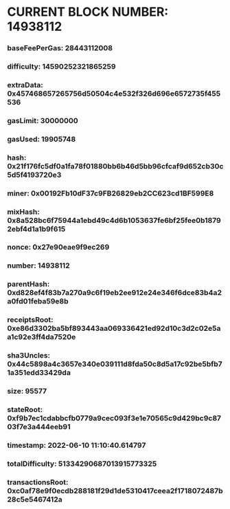 # CURRENT BLOCK NUMBER: 14938112

### baseFeePerGas: 28443112008
### difficulty: 14590252321865259
### extraData: 0x457468657265756d50504c4e532f326d696e6572735f455536
### gasLimit: 30000000
### gasUsed: 19905748
### hash: 0x21f176fc5df0a1fa78f01880bb6b46d5bb96cfcaf9d652cb30c5d5f4193720e3
### miner: 0x00192Fb10dF37c9FB26829eb2CC623cd1BF599E8
### mixHash: 0x8a528bc6f75944a1ebd49c4d6b1053637fe6bf25fee0b18792ebf4d1a1b9f615
### nonce: 0x27e90eae9f9ec269
### number: 14938112
### parentHash: 0xd828ef4f83b7a270a9c6f19eb2ee912e24e346f6dce83b4a2a0fd01feba59e8b
### receiptsRoot: 0xe86d3302ba5bf893443aa069336421ed92d10c3d2c02e5aa1c92e3ff4da7520e
### sha3Uncles: 0x44c5898a4c3657e340e039111d8fda50c8d5a17c92be5bfb71a351edd33429da
### size: 95577
### stateRoot: 0xf9b7ec1cdabbcfb0779a9cec093f3e1e70565c9d429bc9c8703f7e3a444eeb91
### timestamp: 2022-06-10 11:10:40.614797
### totalDifficulty: 51334290687013915773325
### transactionsRoot: 0xc0af78e9f0ecdb288181f29d1de5310417ceea2f1718072487b28c5e5467412a
